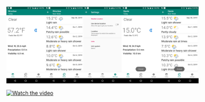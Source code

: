 <img src="https://github.com/RomanTsisyk/Forecast/blob/master/device-2019-09-30-214845.png?raw=true"  width="20%"><img src="https://github.com/RomanTsisyk/Forecast/blob/master/device-2019-09-30-214913.png?raw=true"  width="20%"><img src="https://github.com/RomanTsisyk/Forecast/blob/master/device-2019-09-30-214741.png?raw=true"  width="20%" ><img src="https://github.com/RomanTsisyk/Forecast/blob/master/device-2019-09-30-215014.png?raw=true"  width="20%"><img src="https://github.com/RomanTsisyk/Forecast/blob/master/device-2019-09-30-215024.png?raw=true"  width="20%" >

[![Watch the video](https://img.youtube.com/vi/5cZFMbRxN70/maxresdefault.jpg)](https://youtu.be/5cZFMbRxN70)
